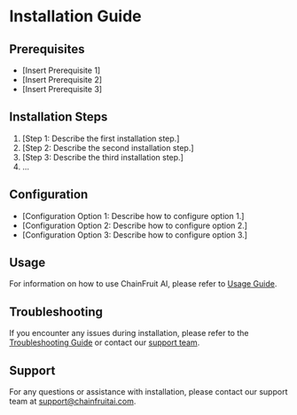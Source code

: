 # Installation Guide

## Prerequisites

- [Insert Prerequisite 1]
- [Insert Prerequisite 2]
- [Insert Prerequisite 3]

## Installation Steps

1. [Step 1: Describe the first installation step.]
2. [Step 2: Describe the second installation step.]
3. [Step 3: Describe the third installation step.]
4. ...

## Configuration

- [Configuration Option 1: Describe how to configure option 1.]
- [Configuration Option 2: Describe how to configure option 2.]
- [Configuration Option 3: Describe how to configure option 3.]

## Usage

For information on how to use ChainFruit AI, please refer to [Usage Guide](usage.md).

## Troubleshooting

If you encounter any issues during installation, please refer to the [Troubleshooting Guide](troubleshooting.md) or contact our [support team](#contact).

## Support

For any questions or assistance with installation, please contact our support team at [support@chainfruitai.com](mailto:support@chainfruitai.com).
